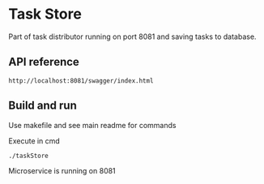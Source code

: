 # Task Store

Part of task distributor running on port 8081 and saving tasks to database.

## API reference
```
http://localhost:8081/swagger/index.html
```

## Build and run

Use makefile and see main readme for commands

Execute in cmd
```
./taskStore
```

Microservice is running on 8081